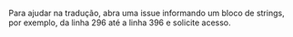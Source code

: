 Para ajudar na tradução, abra uma issue informando um bloco de strings, por exemplo, da linha 296 até a linha 396 e solicite acesso.


